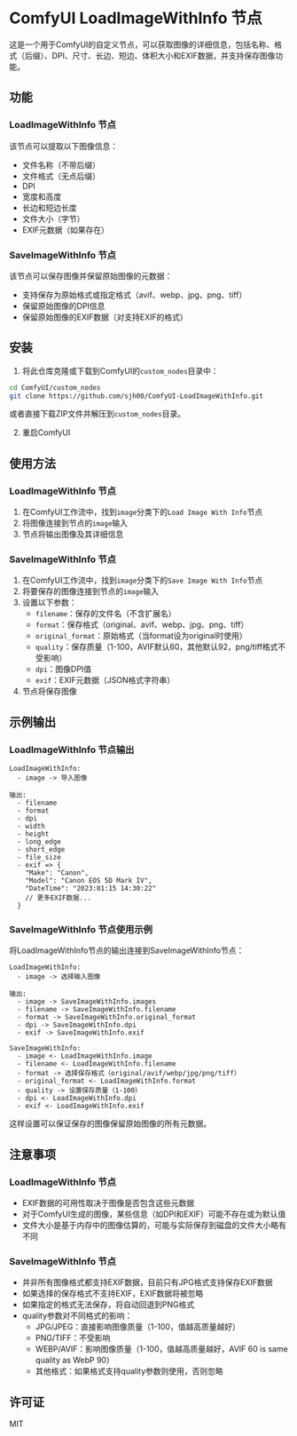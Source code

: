 # ComfyUI LoadImageWithInfo 节点

这是一个用于ComfyUI的自定义节点，可以获取图像的详细信息，包括名称、格式（后缀）、DPI、尺寸、长边、短边、体积大小和EXIF数据，并支持保存图像功能。

## 功能

### LoadImageWithInfo 节点

该节点可以提取以下图像信息：

- 文件名称（不带后缀）
- 文件格式（无点后缀）
- DPI
- 宽度和高度
- 长边和短边长度
- 文件大小（字节）
- EXIF元数据（如果存在）

### SaveImageWithInfo 节点

该节点可以保存图像并保留原始图像的元数据：

- 支持保存为原始格式或指定格式（avif、webp、jpg、png、tiff）
- 保留原始图像的DPI信息
- 保留原始图像的EXIF数据（对支持EXIF的格式）

## 安装

1. 将此仓库克隆或下载到ComfyUI的`custom_nodes`目录中：

```bash
cd ComfyUI/custom_nodes
git clone https://github.com/sjh00/ComfyUI-LoadImageWithInfo.git
```

或者直接下载ZIP文件并解压到`custom_nodes`目录。

2. 重启ComfyUI

## 使用方法

### LoadImageWithInfo 节点

1. 在ComfyUI工作流中，找到`image`分类下的`Load Image With Info`节点
2. 将图像连接到节点的`image`输入
3. 节点将输出图像及其详细信息

### SaveImageWithInfo 节点

1. 在ComfyUI工作流中，找到`image`分类下的`Save Image With Info`节点
2. 将要保存的图像连接到节点的`image`输入
3. 设置以下参数：
   - `filename`：保存的文件名（不含扩展名）
   - `format`：保存格式（original、avif、webp、jpg、png、tiff）
   - `original_format`：原始格式（当format设为original时使用）
   - `quality`：保存质量（1-100，AVIF默认60，其他默认92，png/tiff格式不受影响）
   - `dpi`：图像DPI值
   - `exif`：EXIF元数据（JSON格式字符串）
4. 节点将保存图像

## 示例输出

### LoadImageWithInfo 节点输出

```
LoadImageWithInfo:
  - image -> 导入图像

输出:
  - filename
  - format
  - dpi
  - width
  - height
  - long_edge
  - short_edge
  - file_size
  - exif => {
    "Make": "Canon",
    "Model": "Canon EOS 5D Mark IV",
    "DateTime": "2023:01:15 14:30:22"
    // 更多EXIF数据...
  }
```

### SaveImageWithInfo 节点使用示例

将LoadImageWithInfo节点的输出连接到SaveImageWithInfo节点：

```
LoadImageWithInfo:
  - image -> 选择输入图像

输出:
  - image -> SaveImageWithInfo.images
  - filename -> SaveImageWithInfo.filename
  - format -> SaveImageWithInfo.original_format
  - dpi -> SaveImageWithInfo.dpi
  - exif -> SaveImageWithInfo.exif

SaveImageWithInfo:
  - image <- LoadImageWithInfo.image
  - filename <- LoadImageWithInfo.filename
  - format -> 选择保存格式（original/avif/webp/jpg/png/tiff）
  - original_format <- LoadImageWithInfo.format
  - quality -> 设置保存质量（1-100）
  - dpi <- LoadImageWithInfo.dpi
  - exif <- LoadImageWithInfo.exif
```

这样设置可以保证保存的图像保留原始图像的所有元数据。

## 注意事项

### LoadImageWithInfo 节点

- EXIF数据的可用性取决于图像是否包含这些元数据
- 对于ComfyUI生成的图像，某些信息（如DPI和EXIF）可能不存在或为默认值
- 文件大小是基于内存中的图像估算的，可能与实际保存到磁盘的文件大小略有不同

### SaveImageWithInfo 节点

- 并非所有图像格式都支持EXIF数据，目前只有JPG格式支持保存EXIF数据
- 如果选择的保存格式不支持EXIF，EXIF数据将被忽略
- 如果指定的格式无法保存，将自动回退到PNG格式
- quality参数对不同格式的影响：
  - JPG/JPEG：直接影响图像质量（1-100，值越高质量越好）
  - PNG/TIFF：不受影响
  - WEBP/AVIF：影响图像质量（1-100，值越高质量越好，AVIF 60 is same quality as WebP 90）
  - 其他格式：如果格式支持quality参数则使用，否则忽略

## 许可证

MIT